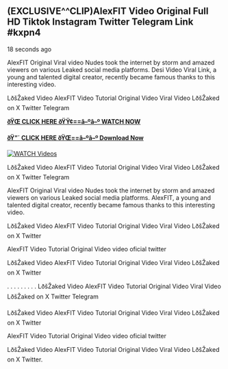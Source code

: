 ## (EXCLUSIVE^^CLIP)AlexFIT Video Original Full HD Tiktok Instagram Twitter Telegram Link #kxpn4

18 seconds ago

AlexFIT Original Viral video Nudes took the internet by storm and amazed viewers on various Leaked social media platforms. Desi Video Viral Link, a young and talented digital creator, recently became famous thanks to this interesting video.

LðšŽaked Video AlexFIT Video Tutorial Original Video Viral Video LðšŽaked on X Twitter Telegram

**[ðŸŒ CLICK HERE ðŸŸ¢==â–ºâ–º WATCH NOW](https://clips-mediaa.blogspot.com/2025/02/video-viral-download.html)**

**[ðŸ”´ CLICK HERE ðŸŒ==â–ºâ–º Download Now](https://clips-mediaa.blogspot.com/2025/02/video-viral-download.html)**

[![WATCH Videos](https://i.imgur.com/dJHk4Zq.gif)](https://clips-mediaa.blogspot.com/2025/02/video-viral-download.html)

LðšŽaked Video AlexFIT Video Tutorial Original Video Viral Video LðšŽaked on X Twitter Telegram

AlexFIT Original Viral video Nudes took the internet by storm and amazed viewers on various Leaked social media platforms. AlexFIT, a young and talented digital creator, recently became famous thanks to this interesting video.

LðšŽaked Video AlexFIT Video Tutorial Original Video Viral Video LðšŽaked on X Twitter

AlexFIT Video Tutorial Original Video video oficial twitter

LðšŽaked Video AlexFIT Video Tutorial Original Video Viral Video LðšŽaked on X Twitter

. . . . . . . . . LðšŽaked Video AlexFIT Video Tutorial Original Video Viral Video LðšŽaked on X Twitter Telegram

LðšŽaked Video AlexFIT Video Tutorial Original Video Viral Video LðšŽaked on X Twitter

AlexFIT Video Tutorial Original Video video oficial twitter

LðšŽaked Video AlexFIT Video Tutorial Original Video Viral Video LðšŽaked on X Twitter.